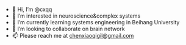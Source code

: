 - 👋 Hi, I’m @cxqq
- 👀 I’m interested in neuroscience&complex systems
- 🌱 I’m currently learning systems engineering in Beihang University
- 💞️ I’m looking to collaborate on brain network
- 📫 Please reach me at chenxiaoqigil@gmail.com

<!---
cxqq/cxqq is a ✨ special ✨ repository because its `README.md` (this file) appears on your GitHub profile.
You can click the Preview link to take a look at your changes.
--->
